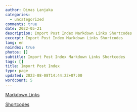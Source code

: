 ```yaml
---
author: Dimas Lanjaka
categories:
  - uncategorized
comments: true
date: 2022-05-21
description: Import Post Index Markdown Links Shortcodes
excerpt: Import Post Index Markdown Links Shortcodes
lang: en
noindex: true
photos: []
subtitle: Import Post Index Markdown Links Shortcodes
tags: []
title: Import Post Index
type: page
updated: 2023-08-08T14:44:22+07:00
wordcount: 5
---
```


[Markdown Links](markdown-links.md)

[Shortcodes](shortcodes.md)